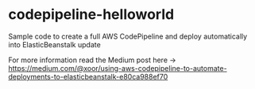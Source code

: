 # codepipeline-helloworld
Sample code to create a full AWS CodePipeline and deploy automatically into ElasticBeanstalk update

For more information read the Medium post here -> https://medium.com/@xoor/using-aws-codepipeline-to-automate-deployments-to-elasticbeanstalk-e80ca988ef70 
